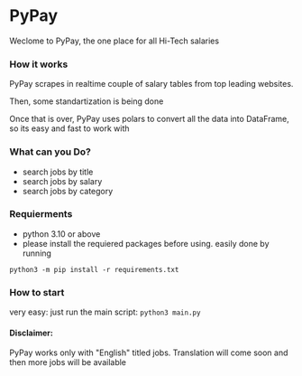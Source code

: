 # PyPay

Weclome to PyPay, the one place for all Hi-Tech salaries

$$$$$$$$$$$$$$$$$$$$$$$$$$$$$$$$$$$$$$$$$$$$$$$$$$$$$$$$

### How it works
PyPay scrapes in realtime couple of salary tables from top leading websites. 

Then, some standartization is being done 

Once that is over, PyPay uses polars to convert all the data into DataFrame, so its easy and fast to work with

### What can you Do?
- search jobs by title
- search jobs by salary
- search jobs by category

### Requierments
- python 3.10 or above
- please install the requiered packages before using. easily done by running
```
python3 -m pip install -r requirements.txt
```

### How to start
very easy: just run the main script: ```python3 main.py```

#### Disclaimer:
PyPay works only with "English" titled jobs. Translation will come soon and then more jobs will be available

